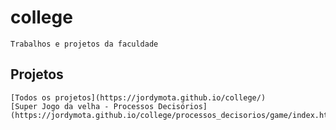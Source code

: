 # college
    Trabalhos e projetos da faculdade

## Projetos
    [Todos os projetos](https://jordymota.github.io/college/)
    [Super Jogo da velha - Processos Decisórios](https://jordymota.github.io/college/processos_decisorios/game/index.html)

